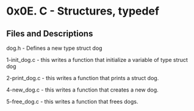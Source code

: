 # 0x0E. C - Structures, typedef

## Files and Descriptions

dog.h - Defines a new type struct dog

1-init_dog.c - this writes a function that initialize a variable of type struct dog

2-print_dog.c - this writes a function that prints a struct dog.

4-new_dog.c - this writes a function that creates a new dog.

5-free_dog.c - this writes a function that frees dogs.
